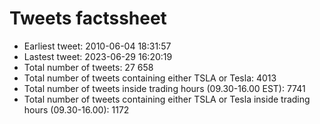 # Tweets factssheet 
* Earliest tweet: 2010-06-04 18:31:57
* Lastest tweet: 2023-06-29 16:20:19 
* Total number of tweets: 27 658 
* Total number of tweets containing either TSLA or Tesla: 4013 
* Total number of tweets inside trading hours (09.30-16.00 EST): 7741 
* Total number of tweets containing either TSLA or Tesla inside trading hours (09.30-16.00): 1172